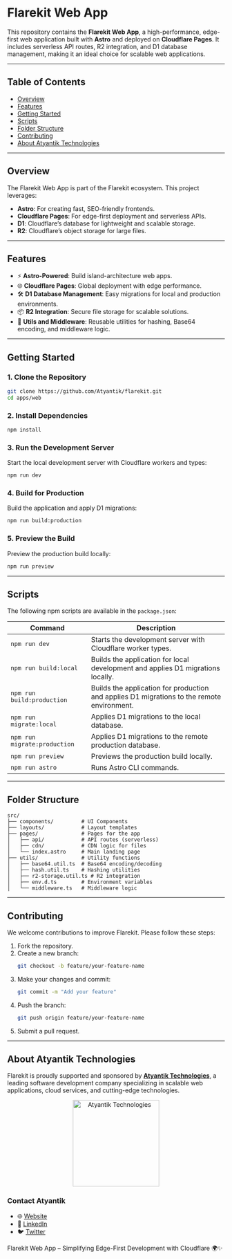# **Flarekit Web App**

This repository contains the **Flarekit Web App**, a high-performance, edge-first web application built with **Astro** and deployed on **Cloudflare Pages**. It includes serverless API routes, R2 integration, and D1 database management, making it an ideal choice for scalable web applications.

---

## **Table of Contents**

- [Overview](#overview)
- [Features](#features)
- [Getting Started](#getting-started)
- [Scripts](#scripts)
- [Folder Structure](#folder-structure)
- [Contributing](#contributing)
- [About Atyantik Technologies](#about-atyantik-technologies)

---

## **Overview**

The Flarekit Web App is part of the Flarekit ecosystem. This project leverages:

- **Astro**: For creating fast, SEO-friendly frontends.
- **Cloudflare Pages**: For edge-first deployment and serverless APIs.
- **D1**: Cloudflare’s database for lightweight and scalable storage.
- **R2**: Cloudflare’s object storage for large files.

---

## **Features**

- ⚡ **Astro-Powered**: Build island-architecture web apps.
- 🌐 **Cloudflare Pages**: Global deployment with edge performance.
- 🛠️ **D1 Database Management**: Easy migrations for local and production environments.
- 📦 **R2 Integration**: Secure file storage for scalable solutions.
- 🔐 **Utils and Middleware**: Reusable utilities for hashing, Base64 encoding, and middleware logic.

---

## **Getting Started**

### **1. Clone the Repository**

```bash
git clone https://github.com/Atyantik/flarekit.git
cd apps/web
```

### **2. Install Dependencies**

```bash
npm install
```

### **3. Run the Development Server**

Start the local development server with Cloudflare workers and types:

```bash
npm run dev
```

### **4. Build for Production**

Build the application and apply D1 migrations:

```bash
npm run build:production
```

### **5. Preview the Build**

Preview the production build locally:

```bash
npm run preview
```

---

## **Scripts**

The following npm scripts are available in the `package.json`:

| Command                      | Description                                                                                |
| ---------------------------- | ------------------------------------------------------------------------------------------ |
| `npm run dev`                | Starts the development server with Cloudflare worker types.                                |
| `npm run build:local`        | Builds the application for local development and applies D1 migrations locally.            |
| `npm run build:production`   | Builds the application for production and applies D1 migrations to the remote environment. |
| `npm run migrate:local`      | Applies D1 migrations to the local database.                                               |
| `npm run migrate:production` | Applies D1 migrations to the remote production database.                                   |
| `npm run preview`            | Previews the production build locally.                                                     |
| `npm run astro`              | Runs Astro CLI commands.                                                                   |

---

## **Folder Structure**

```
src/
├── components/         # UI Components
├── layouts/            # Layout templates
├── pages/              # Pages for the app
│   ├── api/            # API routes (serverless)
│   ├── cdn/            # CDN logic for files
│   └── index.astro     # Main landing page
├── utils/              # Utility functions
│   ├── base64.util.ts  # Base64 encoding/decoding
│   ├── hash.util.ts    # Hashing utilities
│   ├── r2-storage.util.ts # R2 integration
│   ├── env.d.ts        # Environment variables
│   └── middleware.ts   # Middleware logic
```

---

## **Contributing**

We welcome contributions to improve Flarekit. Please follow these steps:

1. Fork the repository.
2. Create a new branch:
   ```bash
   git checkout -b feature/your-feature-name
   ```
3. Make your changes and commit:
   ```bash
   git commit -m "Add your feature"
   ```
4. Push the branch:
   ```bash
   git push origin feature/your-feature-name
   ```
5. Submit a pull request.

---

## **About Atyantik Technologies**

Flarekit is proudly supported and sponsored by **[Atyantik Technologies](https://atyantik.com)**, a leading software development company specializing in scalable web applications, cloud services, and cutting-edge technologies.

<p align="center">
  <img src="https://cdn.atyantik.com/atyantik-logo.png" alt="Atyantik Technologies" width="200">
</p>

### **Contact Atyantik**

- 🌐 [Website](https://atyantik.com)
- 💼 [LinkedIn](https://www.linkedin.com/company/atyantik-technologies/)
- 🐦 [Twitter](https://twitter.com/atyantik_tech)

Flarekit Web App – Simplifying Edge-First Development with Cloudflare 🌍✨
